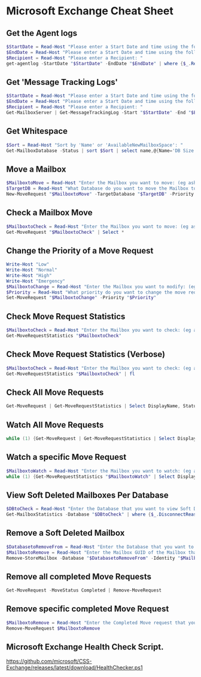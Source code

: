 # Microsoft Exchange Cheat Sheet

## Get the Agent logs
```Powershell
$StartDate = Read-Host "Please enter a Start Date and time using the following format dd/mm/yyy hh:mm: "
$EndDate = Read-Host "Please enter a Start Date and time using the following format dd/mm/yyy hh:mm: "
$Recipient = Read-Host "Please enter a Recipient: "
get-agentlog -StartDate "$StartDate" -EndDate "$EndDate" | where {$_.Recipients -eq "$Recipient"}
```

## Get 'Message Tracking Logs'
```Powershell
$StartDate = Read-Host "Please enter a Start Date and time using the following format dd/mm/yyy hh:mm: "
$EndDate = Read-Host "Please enter a Start Date and time using the following format dd/mm/yyy hh:mm: "
$Recipient = Read-Host "Please enter a Recipient: "
Get-MailboxServer | Get-MessageTrackingLog -Start "$StartDate" -End "$EndDate" -Recipient "$Recipient"
```

## Get Whitespace
```Powershell
$Sort = Read-Host "Sort by 'Name' or 'AvailableNewMailboxSpace': "
Get-MailboxDatabase -Status | sort $Sort | select name,@{Name='DB Size (Gb)';Expression={$_.DatabaseSize.ToGb()}},@{Name='Available New Mbx Space Gb)';Expression={$_.AvailableNewMailboxSpace.ToGb()}} | ft
```

## Move a Mailbox
```Powershell
$MailboxtoMove = Read-Host "Enter the Mailbox you want to move: (eg ash@xyz.co.uk)"
$TargetDB = Read-Host "What Database do you want to move the Mailbox to: (eg XYZ-DB1)"
New-MoveRequest "$MailboxtoMove" -TargetDatabase "$TargetDB" -Priority Emergency -BadItemLimit 20
```

## Check a Mailbox Move
```Powershell
$MailboxtoCheck = Read-Host "Enter the Mailbox you want to move: (eg ash@xyz.co.uk)"
Get-MoveRequest "$MailboxtoCheck" | Select *
```

## Change the Priority of a Move Request
```Powershell
Write-Host "Low"
Write-Host "Normal"
Write-Host "High"
Write-Host "Emergency"
$MailboxtoChange = Read-Host "Enter the Mailbox you want to modify: (eg ash@xyz.co.uk)"
$Priority = Read-Host "What priority do you want to change the move request to?: "
Set-MoveRequest "$MailboxtoChange" -Priority "$Priority"
```

## Check Move Request Statistics
```Powershell
$MailboxtoCheck = Read-Host "Enter the Mailbox you want to check: (eg ash@xyz.co.uk)"
Get-MoveRequestStatistics "$MailboxtoCheck" 
```

## Check Move Request Statistics (Verbose)
```Powershell
$MailboxtoCheck = Read-Host "Enter the Mailbox you want to check: (eg ash@xyz.co.uk)"
Get-MoveRequestStatistics "$MailboxtoCheck" | fl
```

## Check All Move Requests
```Powershell
Get-MoveRequest | Get-MoveRequestStatistics | Select DisplayName, StatusDetail, TotalMailboxSize, PercentComplete, SourceDatabase | ft
```

## Watch All Move Requests
```Powershell
while (1) {Get-MoveRequest | Get-MoveRequestStatistics | Select DisplayName, StatusDetail, TotalMailboxSize, PercentComplete, SourceDatabase | ft; sleep 5} > Watch Equivalent
```

## Watch a specific Move Request
```Powershell
$MailboxtoWatch = Read-Host "Enter the Mailbox you want to watch: (eg ash@xyz.co.uk)"
while (1) {Get-MoveRequestStatistics "$MailboxtoWatch" | Select DisplayName,StatusDetail,LastUpdateTimestamp,BytesTransferred,TotalMailboxSize,ItemsTransferred,TotalMailboxItemCount,PercentComplete | fl; sleep 5} > Watch Equivalent
```

## View Soft Deleted Mailboxes Per Database
```Powershell
$DBtoCheck = Read-Host "Enter the Database that you want to view Soft Deleted mailboxes for: (eg XYZ-DB15)"
Get-MailboxStatistics -Database "$DBtoCheck" | where {$_.DisconnectReason -eq "SoftDeleted"} | Select DisplayName,Database,MailboxGuid,DisconnectDate,DisconnectReason
```

## Remove a Soft Deleted Mailbox
```Powershell
$DatabasetoRemoveFrom = Read-Host "Enter the Database that you want to remove the Soft Deleted Mailbox from: (eg XYZ-DB15)"
$MailboxtoRemove = Read-Host "Enter the Mailbox GUID of the Mailbox that you wish to remove: (eg a12bcdd3-4e56-7fa8-b912-345f1cd6e78f)"
Remove-StoreMailbox -Database "$DatabasetoRemoveFrom" -Identity "$MailboxtoRemove" -MailboxState SoftDeleted
```

## Remove all completed Move Requests
```Powershell
Get-MoveRequest -MoveStatus Completed | Remove-MoveRequest
```

## Remove specific completed Move Request
```Powershell
$MailboxtoRemove = Read-Host "Enter the Completed Move request that you wish to remove: (eg ash@xyz.co.uk)"
Remove-MoveRequest $MailboxtoRemove
```

## Microsoft Exchange Health Check Script. 
https://github.com/microsoft/CSS-Exchange/releases/latest/download/HealthChecker.ps1
